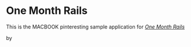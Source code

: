 # One Month Rails

This is the MACBOOK pinteresting sample application for [*One Month Rails*](http://onemonthrails.com)

by 